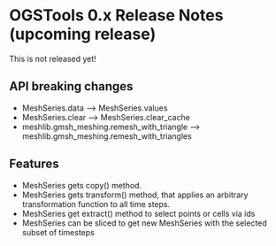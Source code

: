 # OGSTools 0.x Release Notes (upcoming release)

This is not released yet!

## API breaking changes

- MeshSeries.data --> MeshSeries.values
- MeshSeries.clear --> MeshSeries.clear_cache
- meshlib.gmsh_meshing.remesh_with_triangle --> meshlib.gmsh_meshing.remesh_with_triangles

## Features

- MeshSeries gets copy() method.
- MeshSeries gets transform() method, that applies an arbitrary transformation function to all time steps.
- MeshSeries get extract() method to select points or cells via ids
- MeshSeries can be sliced to get new MeshSeries with the selected subset of timesteps
